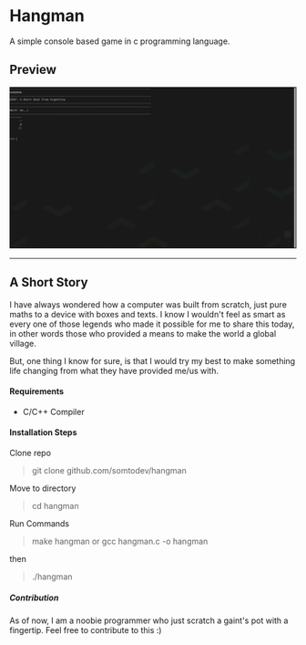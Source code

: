 # Hangman

A simple console based game in c programming language.


## Preview
![Preview](./assets/images/preview.png)



----
## A Short Story

I have always wondered how a computer was built from scratch, just pure maths to a device with boxes and texts. I know I wouldn't feel as smart as every one of those legends who made it possible for me to share this today, in other words those who provided a means to make the world a global village.

But, one thing I know for sure, is that I would try my best to make something life changing from what they have provided me/us with.

#### Requirements

- C/C++ Compiler

#### Installation Steps

Clone repo

> git clone github.com/somtodev/hangman

Move to directory

> cd hangman

Run Commands

> make hangman
> or
> gcc hangman.c -o hangman

then

> ./hangman

##### Contribution

As of now, I am a noobie programmer who just scratch a gaint's pot with a fingertip. Feel free to contribute to this :)
